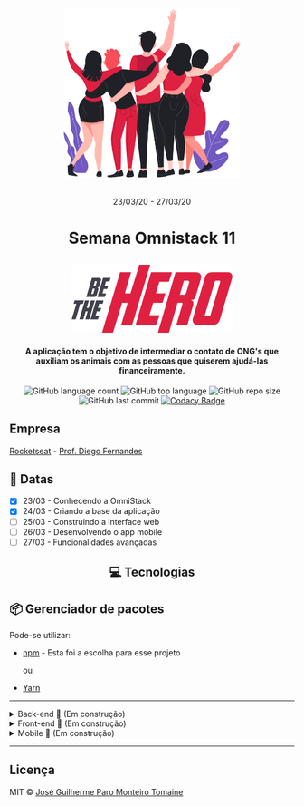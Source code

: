 <div align="center">
    <img src="frontend/src/assets/heroes.png" alt="Pessoas se abraçando" height="300" width="auto">
</div>

<br>

<p align="center">
    23/03/20 - 27/03/20
<p>

<h1 align="center">
    Semana Omnistack 11
</h1>

<h2 align="center">
    <img src="frontend/src/assets/logo.svg" alt="Be The Hero" height="120" width="auto">
</h2>


<h4 align="center">
  A aplicação tem o objetivo de intermediar o contato de ONG's que auxiliam os animais com as pessoas que quiserem ajudá-las financeiramente.
</h4>

<div align="center">

  ![GitHub language count](https://img.shields.io/github/languages/count/zehguilherme/semana-omnistack-11)
  ![GitHub top language](https://img.shields.io/github/languages/top/zehguilherme/semana-omnistack-11)
  ![GitHub repo size](https://img.shields.io/github/repo-size/zehguilherme/semana-omnistack-11)
  ![GitHub last commit](https://img.shields.io/github/last-commit/zehguilherme/semana-omnistack-11)
  [![Codacy Badge](https://api.codacy.com/project/badge/Grade/cfaf5e87df9842d28fd545ab33e6376a)](https://www.codacy.com/manual/zehguilherme/semana-omnistack-11?utm_source=github.com&amp;utm_medium=referral&amp;utm_content=zehguilherme/semana-omnistack-11&amp;utm_campaign=Badge_Grade)

</div>

## Empresa

[Rocketseat](https://rocketseat.com.br/) - [Prof. Diego Fernandes](https://www.linkedin.com/in/diego-schell-fernandes/)

## 📅 Datas

- [x] 23/03 - Conhecendo a OmniStack
- [x] 24/03 - Criando a base da aplicação
- [ ] 25/03 - Construindo a interface web
- [ ] 26/03 - Desenvolvendo o app mobile
- [ ] 27/03 - Funcionalidades avançadas

<h2 align="center">
    💻 Tecnologias
</h2>

## 📦 Gerenciador de pacotes

Pode-se utilizar:

- [npm](https://www.npmjs.com/) - Esta foi a escolha para esse projeto

  ou
- [Yarn](https://yarnpkg.com/)

-----

<details>
  <summary>Back-end 🚧 (Em construção)</summary>

- [Node](https://nodejs.org/en/)
- [API RESTful](https://www.iset.com.br/blog/o-que-e-api-restful-entenda-aqui/)
- [Express](https://expressjs.com/pt-br/) - Framework
- [SQLite](https://www.sqlite.org/index.html) - Banco de dados relacional
- [KNEX.js](http://knexjs.org/) - Query Builder
- [Nodemon](https://nodemon.io/)
- [CORS](https://enable-cors.org/)
</details>

<details>
  <summary>Front-end 🚧 (Em construção)</summary>

- [React](https://pt-br.reactjs.org/) - Web
  - React Icons - Pacote que contém todos os ícones utilizados no React
    - [Feather icons](https://feathericons.com/)

  - Rotas da aplicação
    - React router dom

- [Axios](https://www.npmjs.com/package/axios) - Cliente HTTP
</details>

<details>
  <summary>Mobile 🚧 (Em construção)</summary>

- [React Native](https://reactnative.dev/)

</details>

--------

## Licença

MIT © [José Guilherme Paro Monteiro Tomaine](https://www.linkedin.com/in/jos%C3%A9-guilherme-paro-monteiro-tomaine-03540265/)
